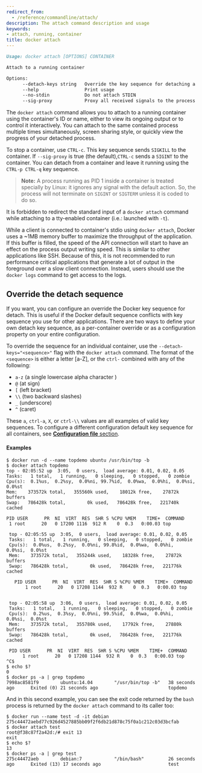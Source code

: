 ```yaml
---
redirect_from:
  - /reference/commandline/attach/
description: The attach command description and usage
keywords:
- attach, running, container
title: docker attach
---
```


```markdown
Usage: docker attach [OPTIONS] CONTAINER

Attach to a running container

Options:
      --detach-keys string   Override the key sequence for detaching a container
      --help                 Print usage
      --no-stdin             Do not attach STDIN
      --sig-proxy            Proxy all received signals to the process (default true)
```

The `docker attach` command allows you to attach to a running container using
the container's ID or name, either to view its ongoing output or to control it
interactively. You can attach to the same contained process multiple times
simultaneously, screen sharing style, or quickly view the progress of your
detached  process.

To stop a container, use `CTRL-c`. This key sequence sends `SIGKILL` to the
container. If `--sig-proxy` is true (the default),`CTRL-c` sends a `SIGINT` to
the container. You can detach from a container and leave it running using the
 `CTRL-p CTRL-q` key sequence.

> **Note:**
> A process running as PID 1 inside a container is treated specially by
> Linux: it ignores any signal with the default action. So, the process
> will not terminate on `SIGINT` or `SIGTERM` unless it is coded to do
> so.

It is forbidden to redirect the standard input of a `docker attach` command
while attaching to a tty-enabled container (i.e.: launched with `-t`).

While a client is connected to container's stdio using `docker attach`, Docker
uses a ~1MB memory buffer to maximize the throughput of the application. If
this buffer is filled, the speed of the API connection will start to have an
effect on the process output writing speed. This is similar to other
applications like SSH. Because of this, it is not recommended to run
performance critical applications that generate a lot of output in the
foreground over a slow client connection. Instead, users should use the
`docker logs` command to get access to the logs.


## Override the detach sequence

If you want, you can configure an override the Docker key sequence for detach.
This is useful if the Docker default sequence conflicts with key sequence you
use for other applications. There are two ways to define your own detach key
sequence, as a per-container override or as a configuration property on  your
entire configuration.

To override the sequence for an individual container, use the
`--detach-keys="<sequence>"` flag with the `docker attach` command. The format of
the `<sequence>` is either a letter [a-Z], or the `ctrl-` combined with any of
the following:

* `a-z` (a single lowercase alpha character )
* `@` (at sign)
* `[` (left bracket)
* `\\` (two backward slashes)
*  `_` (underscore)
* `^` (caret)

These `a`, `ctrl-a`, `X`, or `ctrl-\\` values are all examples of valid key
sequences. To configure a different configuration default key sequence for all
containers, see [**Configuration file** section](cli.md#configuration-files).

#### Examples

    $ docker run -d --name topdemo ubuntu /usr/bin/top -b
    $ docker attach topdemo
    top - 02:05:52 up  3:05,  0 users,  load average: 0.01, 0.02, 0.05
    Tasks:   1 total,   1 running,   0 sleeping,   0 stopped,   0 zombie
    Cpu(s):  0.1%us,  0.2%sy,  0.0%ni, 99.7%id,  0.0%wa,  0.0%hi,  0.0%si,  0.0%st
    Mem:    373572k total,   355560k used,    18012k free,    27872k buffers
    Swap:   786428k total,        0k used,   786428k free,   221740k cached

    PID USER      PR  NI  VIRT  RES  SHR S %CPU %MEM    TIME+  COMMAND
     1 root      20   0 17200 1116  912 R    0  0.3   0:00.03 top

     top - 02:05:55 up  3:05,  0 users,  load average: 0.01, 0.02, 0.05
     Tasks:   1 total,   1 running,   0 sleeping,   0 stopped,   0 zombie
     Cpu(s):  0.0%us,  0.2%sy,  0.0%ni, 99.8%id,  0.0%wa,  0.0%hi,  0.0%si,  0.0%st
     Mem:    373572k total,   355244k used,    18328k free,    27872k buffers
     Swap:   786428k total,        0k used,   786428k free,   221776k cached

       PID USER      PR  NI  VIRT  RES  SHR S %CPU %MEM    TIME+  COMMAND
           1 root      20   0 17208 1144  932 R    0  0.3   0:00.03 top


     top - 02:05:58 up  3:06,  0 users,  load average: 0.01, 0.02, 0.05
     Tasks:   1 total,   1 running,   0 sleeping,   0 stopped,   0 zombie
     Cpu(s):  0.2%us,  0.3%sy,  0.0%ni, 99.5%id,  0.0%wa,  0.0%hi,  0.0%si,  0.0%st
     Mem:    373572k total,   355780k used,    17792k free,    27880k buffers
     Swap:   786428k total,        0k used,   786428k free,   221776k cached

     PID USER      PR  NI  VIRT  RES  SHR S %CPU %MEM    TIME+  COMMAND
          1 root      20   0 17208 1144  932 R    0  0.3   0:00.03 top
    ^C$
    $ echo $?
    0
    $ docker ps -a | grep topdemo
    7998ac8581f9        ubuntu:14.04        "/usr/bin/top -b"   38 seconds ago      Exited (0) 21 seconds ago                          topdemo

And in this second example, you can see the exit code returned by the `bash`
process is returned by the `docker attach` command to its caller too:

    $ docker run --name test -d -it debian
    275c44472aebd77c926d4527885bb09f2f6db21d878c75f0a1c212c03d3bcfab
    $ docker attach test
    root@f38c87f2a42d:/# exit 13
    exit
    $ echo $?
    13
    $ docker ps -a | grep test
    275c44472aeb        debian:7            "/bin/bash"         26 seconds ago      Exited (13) 17 seconds ago                         test

